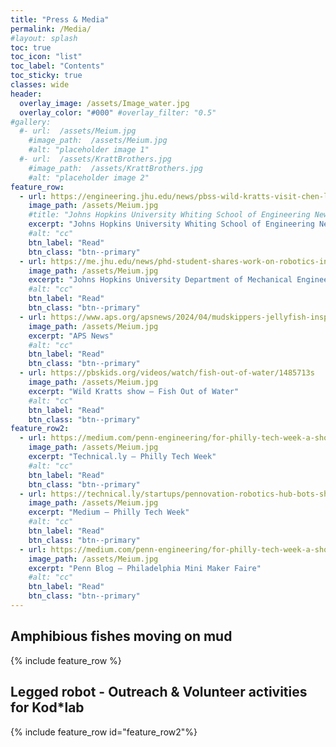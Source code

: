 ```yaml
---
title: "Press & Media"
permalink: /Media/
#layout: splash
toc: true
toc_icon: "list"
toc_label: "Contents"
toc_sticky: true
classes: wide
header:
  overlay_image: /assets/Image_water.jpg
  overlay_color: "#000" #overlay_filter: "0.5"
#gallery:
  #- url:  /assets/Meium.jpg
    #image_path:  /assets/Meium.jpg
    #alt: "placeholder image 1"
  #- url:  /assets/KrattBrothers.jpg
    #image_path:  /assets/KrattBrothers.jpg
    #alt: "placeholder image 2"
feature_row:
  - url: https://engineering.jhu.edu/news/pbss-wild-kratts-visit-chen-lis-terradynamics-lab/
    image_path: /assets/Meium.jpg
    #title: "Johns Hopkins University Whiting School of Engineering News - Wild Kratts show"
    excerpt: "Johns Hopkins University Whiting School of Engineering News - Wild Kratts show"
    #alt: "cc"
    btn_label: "Read"
    btn_class: "btn--primary"
  - url: https://me.jhu.edu/news/phd-student-shares-work-on-robotics-inspired-by-mudskippers-at-american-physical-society-march-meeting/
    image_path: /assets/Meium.jpg
    excerpt: "Johns Hopkins University Department of Mechanical Engineering News - APS News"
    #alt: "cc"
    btn_label: "Read"
    btn_class: "btn--primary"
  - url: https://www.aps.org/apsnews/2024/04/mudskippers-jellyfish-inspire-robot-designs
    image_path: /assets/Meium.jpg
    excerpt: "APS News"
    #alt: "cc"
    btn_label: "Read"
    btn_class: "btn--primary"
  - url: https://pbskids.org/videos/watch/fish-out-of-water/1485713s
    image_path: /assets/Meium.jpg
    excerpt: "Wild Kratts show – Fish Out of Water"
    #alt: "cc"
    btn_label: "Read"
    btn_class: "btn--primary"    
feature_row2:
  - url: https://medium.com/penn-engineering/for-philly-tech-week-a-showcase-for-cutting-edge-robots-ff8d36988a35
    image_path: /assets/Meium.jpg
    excerpt: "Technical.ly – Philly Tech Week"
    #alt: "cc"
    btn_label: "Read"
    btn_class: "btn--primary"
  - url: https://technical.ly/startups/pennovation-robotics-hub-bots-showcase-philly-tech-week/
    image_path: /assets/Meium.jpg
    excerpt: "Medium – Philly Tech Week"
    #alt: "cc"
    btn_label: "Read"
    btn_class: "btn--primary"
  - url: https://medium.com/penn-engineering/for-philly-tech-week-a-showcase-for-cutting-edge-robots-ff8d36988a35
    image_path: /assets/Meium.jpg
    excerpt: "Penn Blog – Philadelphia Mini Maker Faire"
    #alt: "cc"
    btn_label: "Read"
    btn_class: "btn--primary"
---
```

## Amphibious fishes moving on mud

{% include feature_row %}

## Legged robot - Outreach & Volunteer activities for Kod*lab

{% include feature_row id="feature_row2"%}

